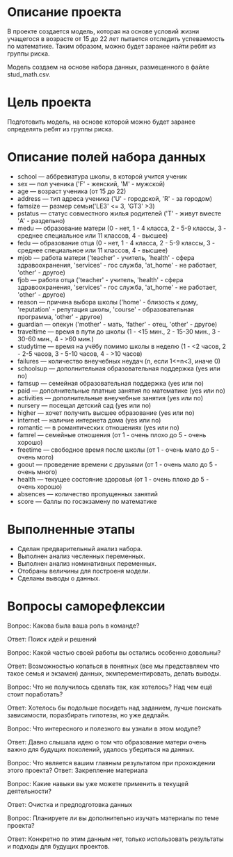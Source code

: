# Описание проекта

В проекте создается модель, которая на основе условий жизни учащегося в возрасте от 15 до 22 лет пытается отследить успеваемость по математике. Таким образом, можно будет заранее найти ребят из группы риска.

Модель создаем на основе набора данных, размещенного в файле stud_math.csv.

# Цель проекта
Подготовить модель, на основе которой можно будет заранее определять ребят из группы риска.

# Описание полей набора данных

- school — аббревиатура школы, в которой учится ученик
- sex — пол ученика ('F' - женский, 'M' - мужской)
- age — возраст ученика (от 15 до 22)
- address — тип адреса ученика ('U' - городской, 'R' - за городом)
- famsize — размер семьи('LE3' <= 3, 'GT3' >3)
- pstatus — статус совместного жилья родителей ('T' - живут вместе 'A' - раздельно)
- medu — образование матери (0 - нет, 1 - 4 класса, 2 - 5-9 классы, 3 - среднее специальное или 11 классов, 4 - высшее)
- fedu — образование отца (0 - нет, 1 - 4 класса, 2 - 5-9 классы, 3 - среднее специальное или 11 классов, 4 - высшее)
- mjob — работа матери ('teacher' - учитель, 'health' - сфера здравоохранения, 'services' - гос служба, 'at_home' - не работает, 'other' - другое)
- fjob — работа отца ('teacher' - учитель, 'health' - сфера здравоохранения, 'services' - гос служба, 'at_home' - не работает, 'other' - другое)
- reason — причина выбора школы ('home' - близость к дому, 'reputation' - репутация школы, 'course' - образовательная программа, 'other' - другое)
- guardian — опекун ('mother' - мать, 'father' - отец, 'other' - другое)
- traveltime — время в пути до школы (1 - <15 мин., 2 - 15-30 мин., 3 - 30-60 мин., 4 - >60 мин.)
- studytime — время на учёбу помимо школы в неделю (1 - <2 часов, 2 - 2-5 часов, 3 - 5-10 часов, 4 - >10 часов)
- failures — количество внеучебных неудач (n, если 1<=n<3, иначе 0)
- schoolsup — дополнительная образовательная поддержка (yes или no)
- famsup — семейная образовательная поддержка (yes или no)
- paid — дополнительные платные занятия по математике (yes или no)
- activities — дополнительные внеучебные занятия (yes или no)
- nursery — посещал детский сад (yes или no)
- higher — хочет получить высшее образование (yes или no)
- internet — наличие интернета дома (yes или no)
- romantic — в романтических отношениях (yes или no)
- famrel — семейные отношения (от 1 - очень плохо до 5 - очень хорошо)
- freetime — свободное время после школы (от 1 - очень мало до 5 - очень мого)
- goout — проведение времени с друзьями (от 1 - очень мало до 5 - очень много)
- health — текущее состояние здоровья (от 1 - очень плохо до 5 - очень хорошо)
- absences — количество пропущенных занятий
- score — баллы по госэкзамену по математике

# Выполненные этапы

- Сделан предварительный анализ набора.
- Выполнен анализ чесленных переменных.
- Выполнен анализ номинативных переменных.
- Отобраны величины для построеня модели.
- Сделаны выводы о данных.

# Вопросы саморефлексии

Вопрос: Какова была ваша роль в команде? 

Ответ: Поиск идей и решений 


Вопрос: Какой частью своей работы вы остались особенно довольны? 

Ответ: Возможностью копаться в понятных (все мы представляем что такое семья и экзамен) данных, экмперементировать, делать выводы.


Вопрос: Что не получилось сделать так, как хотелось? Над чем ещё стоит поработать? 

Ответ: Хотелось бы подольше посидеть над заданием, лучше поискать зависимости, поразбирать гипотезы, но уже дедлайн. 


Вопрос: Что интересного и полезного вы узнали в этом модуле? 

Ответ: Давно слышала идею о том что образование матери очень важно для будущих поколений, удалось убедиться на данных.


Вопрос: Что является вашим главным результатом при прохождении этого проекта? 
Ответ: Закрепление материала

Вопрос: Какие навыки вы уже можете применить в текущей деятельности? 

Ответ: Очистка и предподготовка данных

Вопрос: Планируете ли вы дополнительно изучать материалы по теме проекта? 

Ответ: Конкретно по этим данным нет, только использовать результаты и подходы для будущих проектов.
